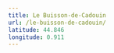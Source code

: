 ```yaml
---
title: Le Buisson-de-Cadouin
url: /le-buisson-de-cadouin/
latitude: 44.846
longitude: 0.911
---
```

